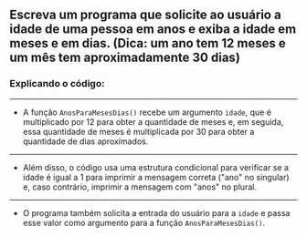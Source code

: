 ## Escreva um programa que solicite ao usuário a idade de uma pessoa em anos e exiba a idade em meses e em dias. (Dica: um ano tem 12 meses e um mês tem aproximadamente 30 dias)

### Explicando o código:

---

- A função `AnosParaMesesDias()` recebe um argumento `idade`, que é multiplicado por 12 para obter a quantidade de meses e, em seguida, essa quantidade de meses é multiplicada por 30 para obter a quantidade de dias aproximados.

---

- Além disso, o código usa uma estrutura condicional para verificar se a idade é igual a 1 para imprimir a mensagem correta ("ano" no singular) e, caso contrário, imprimir a mensagem com "anos" no plural.

---

- O programa também solicita a entrada do usuário para a `idade` e passa esse valor como argumento para a função `AnosParaMesesDias()`.